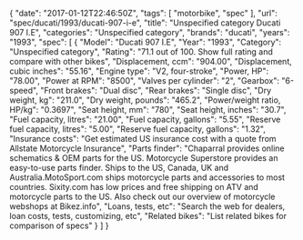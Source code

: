 {
    "date": "2017-01-12T22:46:50Z",
    "tags": [
        "motorbike",
        "spec"
    ],
    "url": "spec\/ducati\/1993\/ducati-907-i-e",
    "title": "Unspecified category Ducati 907 I.E",
    "categories": "Unspecified category",
    "brands": "ducati",
    "years": "1993",
    "spec": [
        {
            "Model": "Ducati 907 I.E",
            "Year": "1993",
            "Category": "Unspecified category",
            "Rating": "71.1 out of 100. Show full rating and compare with other bikes",
            "Displacement, ccm": "904.00",
            "Displacement, cubic inches": "55.16",
            "Engine type": "V2, four-stroke",
            "Power, HP": "78.00",
            "Power at RPM": "8500",
            "Valves per cylinder": "2",
            "Gearbox": "6-speed",
            "Front brakes": "Dual disc",
            "Rear brakes": "Single disc",
            "Dry weight, kg": "211.0",
            "Dry weight, pounds": "465.2",
            "Power\/weight ratio, HP\/kg": "0.3697",
            "Seat height, mm": "780",
            "Seat height, inches": "30.7",
            "Fuel capacity, litres": "21.00",
            "Fuel capacity, gallons": "5.55",
            "Reserve fuel capacity, litres": "5.00",
            "Reserve fuel capacity, gallons": "1.32",
            "Insurance costs": "Get estimated US insurance cost with a quote from Allstate Motorcycle Insurance",
            "Parts finder": "Chaparral provides online schematics & OEM parts for the US.   Motorcycle Superstore provides an easy-to-use parts finder. Ships to the US, Canada, UK and Australia.MotoSport.com ships motorcycle parts and accessories to most countries.    Sixity.com has low prices and free shipping on ATV and motorcycle parts to the US. Also check out our overview of motorcycle webshops at Bikez.info",
            "Loans, tests, etc": "Search the web for dealers, loan costs, tests, customizing, etc",
            "Related bikes": "List related bikes for comparison of specs"
        }
    ]
}